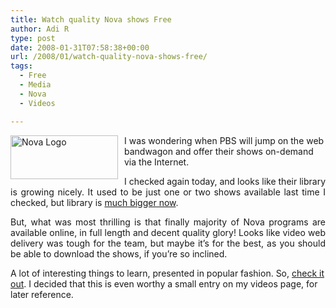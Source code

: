 ```yaml
---
title: Watch quality Nova shows Free
author: Adi R
type: post
date: 2008-01-31T07:58:38+00:00
url: /2008/01/watch-quality-nova-shows-free/
tags:
  - Free
  - Media
  - Nova
  - Videos

---
```

<a href="http://www.pbs.org/wgbh/nova/programs/" target="_blank"><img style="border-right: 0px; border-top: 0px; margin: 0px 10px 0px 0px; border-left: 0px; border-bottom: 0px" height="70" alt="Nova Logo" src="/uploads/2008/01/nova-logo.jpg?resize=172%2C70" width="172" align="left" border="0" data-recalc-dims="1" /></a> I was wondering when PBS will jump on the web bandwagon and offer their shows on-demand via the Internet.

<p align="justify">
  I checked again today, and looks like their library is growing nicely. It used to be just one or two shows available last time I checked, but library is <a href="http://www.pbs.org/video/?campaign=pbshomepage_videoagg_link" target="_blank">much bigger now</a>.
</p>

<p align="justify">
  But, what was most thrilling is that finally majority of Nova programs are available online, in full length and decent quality glory! Looks like video web delivery was tough for the team, but maybe it&#8217;s for the best, as you should be able to download the shows, if you&#8217;re so inclined.
</p>

A lot of interesting things to learn, presented in popular fashion. So, <a href="http://www.pbs.org/wgbh/nova/programs/" target="_blank">check it out</a>. I decided that this is even worthy a small entry on my videos page, for later reference.</p>